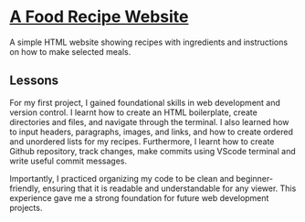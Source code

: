 # [A Food Recipe Website](https://basic-recipe-project.netlify.app/)

A simple HTML website showing recipes with ingredients and instructions on how to make selected meals.

## Lessons

For my first project, I gained foundational skills in web development and version control. I learnt how to create an HTML boilerplate, create directories and files, and navigate through the terminal. I also learned how to input headers, paragraphs, images, and links, and how to create ordered and unordered lists for my recipes. Furthermore, I learnt how to create Github repository, track changes, make commits using VScode terminal and write useful commit messages.

Importantly, I practiced organizing my code to be clean and beginner-friendly, ensuring that it is readable and understandable for any viewer. This experience gave me a strong foundation for future web development projects.
